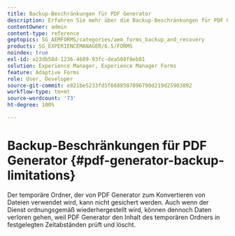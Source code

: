 ```yaml
---
title: Backup-Beschränkungen für PDF Generator
description: Erfahren Sie mehr über die Backup-Beschränkungen für PDF Generator. Das von PDF Generator verwendete temporäre Verzeichnis kann nicht gesichert werden, da der Inhalt in festgelegten Zeitabständen gelöscht wird.
contentOwner: admin
content-type: reference
geptopics: SG_AEMFORMS/categories/aem_forms_backup_and_recovery
products: SG_EXPERIENCEMANAGER/6.5/FORMS
noindex: true
exl-id: a23db58d-1236-4689-93fc-dea508f8eb81
solution: Experience Manager, Experience Manager Forms
feature: Adaptive Forms
role: User, Developer
source-git-commit: e821be5233fd5f6688507096790d219d25903892
workflow-type: tm+mt
source-wordcount: '73'
ht-degree: 100%

---
```


# Backup-Beschränkungen für PDF Generator {#pdf-generator-backup-limitations}

Der temporäre Ordner, der von PDF Generator zum Konvertieren von Dateien verwendet wird, kann nicht gesichert werden. Auch wenn der Dienst ordnungsgemäß wiederhergestellt wird, können dennoch Daten verloren gehen, weil PDF Generator den Inhalt des temporären Ordners in festgelegten Zeitabständen prüft und löscht.
